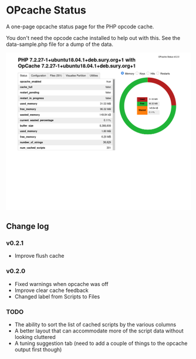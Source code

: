 # OPcache Status

A one-page opcache status page for the PHP opcode cache.

You don't need the opcode cache installed to help out with this.
See the data-sample.php file for a dump of the data.


![Screenshot](screenshot.png)

## Change log

### v0.2.1
- Improve flush cache

### v0.2.0

- Fixed warnings when opcache was off
- Improve clear cache feedback
- Changed label from Scripts to Files

### TODO

 - The ability to sort the list of cached scripts by the various columns
 - A better layout that can accommodate more of the script data without looking cluttered
 - A tuning suggestion tab (need to add a couple of things to the opcache output first though)

